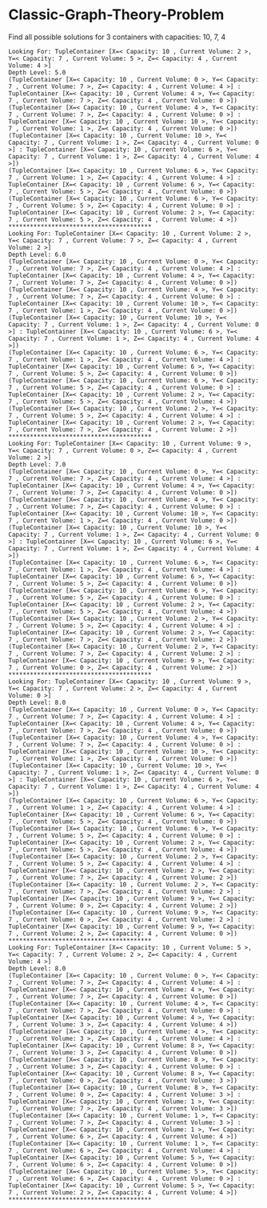 # Classic-Graph-Theory-Problem


Find all possible solutions for 3 containers with capacities: 10, 7, 4

    Looking For: TupleContainer [X=< Capacity: 10 , Current Volume: 2 >, Y=< Capacity: 7 , Current Volume: 5 >, Z=< Capacity: 4 , Current Volume: 4 >]
    Depth Level: 5.0
    (TupleContainer [X=< Capacity: 10 , Current Volume: 0 >, Y=< Capacity: 7 , Current Volume: 7 >, Z=< Capacity: 4 , Current Volume: 4 >] : TupleContainer [X=< Capacity: 10 , Current Volume: 4 >, Y=< Capacity: 7 , Current Volume: 7 >, Z=< Capacity: 4 , Current Volume: 0 >])
    (TupleContainer [X=< Capacity: 10 , Current Volume: 4 >, Y=< Capacity: 7 , Current Volume: 7 >, Z=< Capacity: 4 , Current Volume: 0 >] : TupleContainer [X=< Capacity: 10 , Current Volume: 10 >, Y=< Capacity: 7 , Current Volume: 1 >, Z=< Capacity: 4 , Current Volume: 0 >])
    (TupleContainer [X=< Capacity: 10 , Current Volume: 10 >, Y=< Capacity: 7 , Current Volume: 1 >, Z=< Capacity: 4 , Current Volume: 0 >] : TupleContainer [X=< Capacity: 10 , Current Volume: 6 >, Y=< Capacity: 7 , Current Volume: 1 >, Z=< Capacity: 4 , Current Volume: 4 >])
    (TupleContainer [X=< Capacity: 10 , Current Volume: 6 >, Y=< Capacity: 7 , Current Volume: 1 >, Z=< Capacity: 4 , Current Volume: 4 >] : TupleContainer [X=< Capacity: 10 , Current Volume: 6 >, Y=< Capacity: 7 , Current Volume: 5 >, Z=< Capacity: 4 , Current Volume: 0 >])
    (TupleContainer [X=< Capacity: 10 , Current Volume: 6 >, Y=< Capacity: 7 , Current Volume: 5 >, Z=< Capacity: 4 , Current Volume: 0 >] : TupleContainer [X=< Capacity: 10 , Current Volume: 2 >, Y=< Capacity: 7 , Current Volume: 5 >, Z=< Capacity: 4 , Current Volume: 4 >])
    ****************************************
    Looking For: TupleContainer [X=< Capacity: 10 , Current Volume: 2 >, Y=< Capacity: 7 , Current Volume: 7 >, Z=< Capacity: 4 , Current Volume: 2 >]
    Depth Level: 6.0
    (TupleContainer [X=< Capacity: 10 , Current Volume: 0 >, Y=< Capacity: 7 , Current Volume: 7 >, Z=< Capacity: 4 , Current Volume: 4 >] : TupleContainer [X=< Capacity: 10 , Current Volume: 4 >, Y=< Capacity: 7 , Current Volume: 7 >, Z=< Capacity: 4 , Current Volume: 0 >])
    (TupleContainer [X=< Capacity: 10 , Current Volume: 4 >, Y=< Capacity: 7 , Current Volume: 7 >, Z=< Capacity: 4 , Current Volume: 0 >] : TupleContainer [X=< Capacity: 10 , Current Volume: 10 >, Y=< Capacity: 7 , Current Volume: 1 >, Z=< Capacity: 4 , Current Volume: 0 >])
    (TupleContainer [X=< Capacity: 10 , Current Volume: 10 >, Y=< Capacity: 7 , Current Volume: 1 >, Z=< Capacity: 4 , Current Volume: 0 >] : TupleContainer [X=< Capacity: 10 , Current Volume: 6 >, Y=< Capacity: 7 , Current Volume: 1 >, Z=< Capacity: 4 , Current Volume: 4 >])
    (TupleContainer [X=< Capacity: 10 , Current Volume: 6 >, Y=< Capacity: 7 , Current Volume: 1 >, Z=< Capacity: 4 , Current Volume: 4 >] : TupleContainer [X=< Capacity: 10 , Current Volume: 6 >, Y=< Capacity: 7 , Current Volume: 5 >, Z=< Capacity: 4 , Current Volume: 0 >])
    (TupleContainer [X=< Capacity: 10 , Current Volume: 6 >, Y=< Capacity: 7 , Current Volume: 5 >, Z=< Capacity: 4 , Current Volume: 0 >] : TupleContainer [X=< Capacity: 10 , Current Volume: 2 >, Y=< Capacity: 7 , Current Volume: 5 >, Z=< Capacity: 4 , Current Volume: 4 >])
    (TupleContainer [X=< Capacity: 10 , Current Volume: 2 >, Y=< Capacity: 7 , Current Volume: 5 >, Z=< Capacity: 4 , Current Volume: 4 >] : TupleContainer [X=< Capacity: 10 , Current Volume: 2 >, Y=< Capacity: 7 , Current Volume: 7 >, Z=< Capacity: 4 , Current Volume: 2 >])
    ****************************************
    Looking For: TupleContainer [X=< Capacity: 10 , Current Volume: 9 >, Y=< Capacity: 7 , Current Volume: 0 >, Z=< Capacity: 4 , Current Volume: 2 >]
    Depth Level: 7.0
    (TupleContainer [X=< Capacity: 10 , Current Volume: 0 >, Y=< Capacity: 7 , Current Volume: 7 >, Z=< Capacity: 4 , Current Volume: 4 >] : TupleContainer [X=< Capacity: 10 , Current Volume: 4 >, Y=< Capacity: 7 , Current Volume: 7 >, Z=< Capacity: 4 , Current Volume: 0 >])
    (TupleContainer [X=< Capacity: 10 , Current Volume: 4 >, Y=< Capacity: 7 , Current Volume: 7 >, Z=< Capacity: 4 , Current Volume: 0 >] : TupleContainer [X=< Capacity: 10 , Current Volume: 10 >, Y=< Capacity: 7 , Current Volume: 1 >, Z=< Capacity: 4 , Current Volume: 0 >])
    (TupleContainer [X=< Capacity: 10 , Current Volume: 10 >, Y=< Capacity: 7 , Current Volume: 1 >, Z=< Capacity: 4 , Current Volume: 0 >] : TupleContainer [X=< Capacity: 10 , Current Volume: 6 >, Y=< Capacity: 7 , Current Volume: 1 >, Z=< Capacity: 4 , Current Volume: 4 >])
    (TupleContainer [X=< Capacity: 10 , Current Volume: 6 >, Y=< Capacity: 7 , Current Volume: 1 >, Z=< Capacity: 4 , Current Volume: 4 >] : TupleContainer [X=< Capacity: 10 , Current Volume: 6 >, Y=< Capacity: 7 , Current Volume: 5 >, Z=< Capacity: 4 , Current Volume: 0 >])
    (TupleContainer [X=< Capacity: 10 , Current Volume: 6 >, Y=< Capacity: 7 , Current Volume: 5 >, Z=< Capacity: 4 , Current Volume: 0 >] : TupleContainer [X=< Capacity: 10 , Current Volume: 2 >, Y=< Capacity: 7 , Current Volume: 5 >, Z=< Capacity: 4 , Current Volume: 4 >])
    (TupleContainer [X=< Capacity: 10 , Current Volume: 2 >, Y=< Capacity: 7 , Current Volume: 5 >, Z=< Capacity: 4 , Current Volume: 4 >] : TupleContainer [X=< Capacity: 10 , Current Volume: 2 >, Y=< Capacity: 7 , Current Volume: 7 >, Z=< Capacity: 4 , Current Volume: 2 >])
    (TupleContainer [X=< Capacity: 10 , Current Volume: 2 >, Y=< Capacity: 7 , Current Volume: 7 >, Z=< Capacity: 4 , Current Volume: 2 >] : TupleContainer [X=< Capacity: 10 , Current Volume: 9 >, Y=< Capacity: 7 , Current Volume: 0 >, Z=< Capacity: 4 , Current Volume: 2 >])
    ****************************************
    Looking For: TupleContainer [X=< Capacity: 10 , Current Volume: 9 >, Y=< Capacity: 7 , Current Volume: 2 >, Z=< Capacity: 4 , Current Volume: 0 >]
    Depth Level: 8.0
    (TupleContainer [X=< Capacity: 10 , Current Volume: 0 >, Y=< Capacity: 7 , Current Volume: 7 >, Z=< Capacity: 4 , Current Volume: 4 >] : TupleContainer [X=< Capacity: 10 , Current Volume: 4 >, Y=< Capacity: 7 , Current Volume: 7 >, Z=< Capacity: 4 , Current Volume: 0 >])
    (TupleContainer [X=< Capacity: 10 , Current Volume: 4 >, Y=< Capacity: 7 , Current Volume: 7 >, Z=< Capacity: 4 , Current Volume: 0 >] : TupleContainer [X=< Capacity: 10 , Current Volume: 10 >, Y=< Capacity: 7 , Current Volume: 1 >, Z=< Capacity: 4 , Current Volume: 0 >])
    (TupleContainer [X=< Capacity: 10 , Current Volume: 10 >, Y=< Capacity: 7 , Current Volume: 1 >, Z=< Capacity: 4 , Current Volume: 0 >] : TupleContainer [X=< Capacity: 10 , Current Volume: 6 >, Y=< Capacity: 7 , Current Volume: 1 >, Z=< Capacity: 4 , Current Volume: 4 >])
    (TupleContainer [X=< Capacity: 10 , Current Volume: 6 >, Y=< Capacity: 7 , Current Volume: 1 >, Z=< Capacity: 4 , Current Volume: 4 >] : TupleContainer [X=< Capacity: 10 , Current Volume: 6 >, Y=< Capacity: 7 , Current Volume: 5 >, Z=< Capacity: 4 , Current Volume: 0 >])
    (TupleContainer [X=< Capacity: 10 , Current Volume: 6 >, Y=< Capacity: 7 , Current Volume: 5 >, Z=< Capacity: 4 , Current Volume: 0 >] : TupleContainer [X=< Capacity: 10 , Current Volume: 2 >, Y=< Capacity: 7 , Current Volume: 5 >, Z=< Capacity: 4 , Current Volume: 4 >])
    (TupleContainer [X=< Capacity: 10 , Current Volume: 2 >, Y=< Capacity: 7 , Current Volume: 5 >, Z=< Capacity: 4 , Current Volume: 4 >] : TupleContainer [X=< Capacity: 10 , Current Volume: 2 >, Y=< Capacity: 7 , Current Volume: 7 >, Z=< Capacity: 4 , Current Volume: 2 >])
    (TupleContainer [X=< Capacity: 10 , Current Volume: 2 >, Y=< Capacity: 7 , Current Volume: 7 >, Z=< Capacity: 4 , Current Volume: 2 >] : TupleContainer [X=< Capacity: 10 , Current Volume: 9 >, Y=< Capacity: 7 , Current Volume: 0 >, Z=< Capacity: 4 , Current Volume: 2 >])
    (TupleContainer [X=< Capacity: 10 , Current Volume: 9 >, Y=< Capacity: 7 , Current Volume: 0 >, Z=< Capacity: 4 , Current Volume: 2 >] : TupleContainer [X=< Capacity: 10 , Current Volume: 9 >, Y=< Capacity: 7 , Current Volume: 2 >, Z=< Capacity: 4 , Current Volume: 0 >])
    ****************************************
    Looking For: TupleContainer [X=< Capacity: 10 , Current Volume: 5 >, Y=< Capacity: 7 , Current Volume: 2 >, Z=< Capacity: 4 , Current Volume: 4 >]
    Depth Level: 8.0
    (TupleContainer [X=< Capacity: 10 , Current Volume: 0 >, Y=< Capacity: 7 , Current Volume: 7 >, Z=< Capacity: 4 , Current Volume: 4 >] : TupleContainer [X=< Capacity: 10 , Current Volume: 4 >, Y=< Capacity: 7 , Current Volume: 7 >, Z=< Capacity: 4 , Current Volume: 0 >])
    (TupleContainer [X=< Capacity: 10 , Current Volume: 4 >, Y=< Capacity: 7 , Current Volume: 7 >, Z=< Capacity: 4 , Current Volume: 0 >] : TupleContainer [X=< Capacity: 10 , Current Volume: 4 >, Y=< Capacity: 7 , Current Volume: 3 >, Z=< Capacity: 4 , Current Volume: 4 >])
    (TupleContainer [X=< Capacity: 10 , Current Volume: 4 >, Y=< Capacity: 7 , Current Volume: 3 >, Z=< Capacity: 4 , Current Volume: 4 >] : TupleContainer [X=< Capacity: 10 , Current Volume: 8 >, Y=< Capacity: 7 , Current Volume: 3 >, Z=< Capacity: 4 , Current Volume: 0 >])
    (TupleContainer [X=< Capacity: 10 , Current Volume: 8 >, Y=< Capacity: 7 , Current Volume: 3 >, Z=< Capacity: 4 , Current Volume: 0 >] : TupleContainer [X=< Capacity: 10 , Current Volume: 8 >, Y=< Capacity: 7 , Current Volume: 0 >, Z=< Capacity: 4 , Current Volume: 3 >])
    (TupleContainer [X=< Capacity: 10 , Current Volume: 8 >, Y=< Capacity: 7 , Current Volume: 0 >, Z=< Capacity: 4 , Current Volume: 3 >] : TupleContainer [X=< Capacity: 10 , Current Volume: 1 >, Y=< Capacity: 7 , Current Volume: 7 >, Z=< Capacity: 4 , Current Volume: 3 >])
    (TupleContainer [X=< Capacity: 10 , Current Volume: 1 >, Y=< Capacity: 7 , Current Volume: 7 >, Z=< Capacity: 4 , Current Volume: 3 >] : TupleContainer [X=< Capacity: 10 , Current Volume: 1 >, Y=< Capacity: 7 , Current Volume: 6 >, Z=< Capacity: 4 , Current Volume: 4 >])
    (TupleContainer [X=< Capacity: 10 , Current Volume: 1 >, Y=< Capacity: 7 , Current Volume: 6 >, Z=< Capacity: 4 , Current Volume: 4 >] : TupleContainer [X=< Capacity: 10 , Current Volume: 5 >, Y=< Capacity: 7 , Current Volume: 6 >, Z=< Capacity: 4 , Current Volume: 0 >])
    (TupleContainer [X=< Capacity: 10 , Current Volume: 5 >, Y=< Capacity: 7 , Current Volume: 6 >, Z=< Capacity: 4 , Current Volume: 0 >] : TupleContainer [X=< Capacity: 10 , Current Volume: 5 >, Y=< Capacity: 7 , Current Volume: 2 >, Z=< Capacity: 4 , Current Volume: 4 >])
    ****************************************
